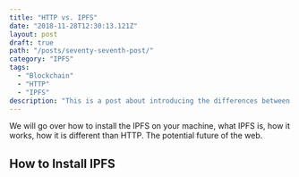 ```yaml
---
title: "HTTP vs. IPFS"
date: "2018-11-28T12:30:13.121Z"
layout: post
draft: true
path: "/posts/seventy-seventh-post/"
category: "IPFS"
tags:
  - "Blockchain"
  - "HTTP"
  - "IPFS"
description: "This is a post about introducing the differences between InterPlanetary File System and HTTP."
---
```


We will go over how to install the IPFS on your machine, what IPFS is, how it works, how it is different than HTTP. The potential future of the web. 

## How to Install IPFS 

